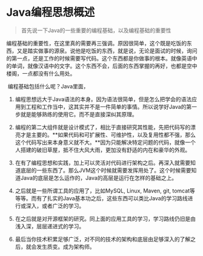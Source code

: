 # Java编程思想概述





> 首先说一下Java的一些重要的编程基础，以及编程基础的重要性



​		编程基础的重要性，在这里真的需要再三强调。原因很简单，这个既是吃饭的东西，又是踏实做事的源泉。说他是吃饭的东西，就是说，无论是面试的时候，询问的第一点，还是工作的时候需要写代码。这个东西都是你做事的根本。就像英语中的单词，就像汉语中的文字。这个东西不会，后面的东西掌握的再好，也都是空中楼阁，一点都没有什么用处。



​		编程基础包括什么呢？Java里面，

1. 编程思想远大于Java语法的本身。因为语法很简单，但是怎么把学会的语法应用到工程和工作当中，这其实并不是一件简单的事情。所以说学好Java的第一步就是能够熟练的使用它。而不是直接深纠其原理。

2. 编程的第二大组件就是设计模式了，相比于直接研究其性能，先把代码写的漂亮才是主要的。**如果代码和可扩展性、可维护性，以及复用性都不强，那么这个代码写出来本身意义就不大。**因为只能解决特定问题的代码，就像一个人搭建的破旧草屋，抵不住大风大雨，更加没有舒适的内在和豪华的外观。

3. 在有了编程思想和实践，加上可以灵活对代码进行架构之后。再深入就需要知道底层的一些东西了。那么JVM这个时候就需要发挥用处了。这个时候需要知道Java的底层是怎么运作的，Java的高层是运行在怎样的基础之上。

4. 之后就是一些所谓工具的应用了，比如MySQL, Linux, Maven, git, tomcat等等等。而有了扎实的Java基本功之后，这些东西可以类比Java的学习路线进行或深入，或者广泛的学习。

5. 在之后就是对开源框架的研究。同上面的应用工具的学习，学习路线仍旧是由浅入深，层层递进式的学习。

6. 最后当你技术积累足够广泛，对不同的技术的架构和底层由足够深入的了解之后，就会发生质变。成为架构师。

   
